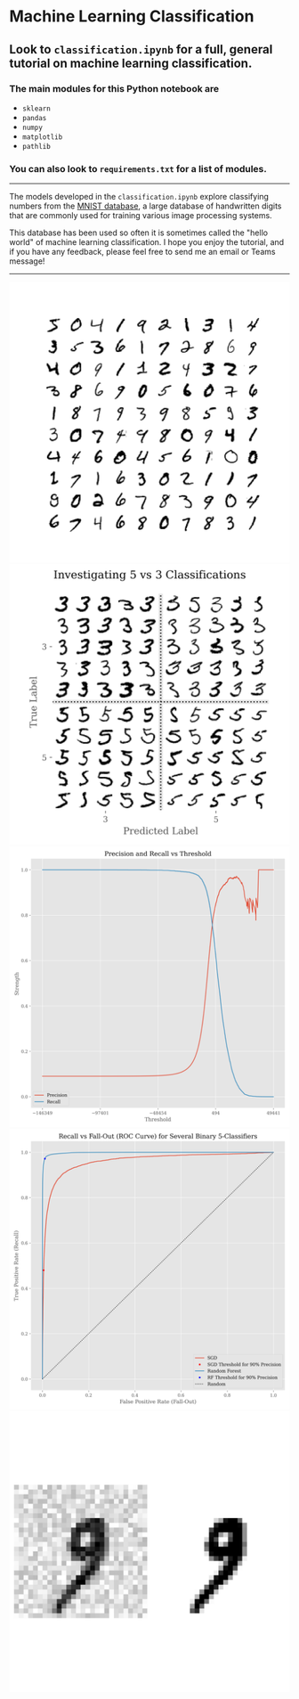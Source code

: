 # Machine Learning Classification
## **Look to `classification.ipynb` for a full, general tutorial on machine learning classification.**
### The main modules for this Python notebook are
- `sklearn`
- `pandas`
- `numpy`
- `matplotlib`
- `pathlib`

### You can also look to `requirements.txt` for a list of modules.
____

The models developed in the `classification.ipynb` explore classifying numbers from the [MNIST database](https://en.wikipedia.org/wiki/MNIST_database), a large database of handwritten digits that are commonly used for training various image processing systems.

This database has been used so often it is sometimes called the "hello world" of machine learning classification. I hope you enjoy the tutorial, and if you have any feedback, please feel free to send me an email or Teams message!
____
![100 digits](./images/100-digits.png)
![5s and 3s](./images/error-analysis-digits-plot.png)
![precision-vs-recall](./images/precision-vs-recall.png)
![recall-vs-fallout-comparison-plot](./images/recall-vs-fallout-comparison-plot.png)
![noisy-digit-example-plot](./images/noisy-digit-example-plot.png)
